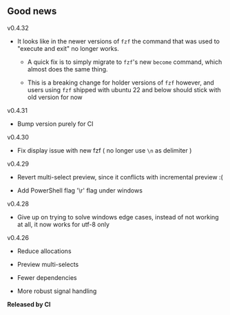 ## Good news

v0.4.32

- It looks like in the newer versions of `fzf` the command that was used to "execute and exit" no longer works.

  - A quick fix is to simply migrate to `fzf`'s new `become` command, which almost does the same thing.

  - This is a breaking change for holder versions of `fzf` however, and users using `fzf` shipped with ubuntu 22 and below should stick with old version for now

v0.4.31

- Bump version purely for CI

v0.4.30

- Fix display issue with new fzf ( no longer use `\n` as delimiter )

v0.4.29

- Revert multi-select preview, since it conflicts with incremental preview :(

- Add PowerShell flag '\r' flag under windows

v0.4.28

- Give up on trying to solve windows edge cases, instead of not working at all, it now works for utf-8 only

v0.4.26

- Reduce allocations

- Preview multi-selects

- Fewer dependencies

- More robust signal handling

**Released by CI**
